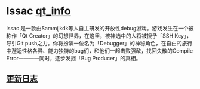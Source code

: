 # **Issac**  [qt_info](https://img.shields.io/badge/Qt-5.15.2-green.svg)

Issac 是一款由Sammjjkdk等人自主研发的开放性debug游戏。游戏发生在一个被称作「Qt Creator」的幻想世界，在这里，被神选中的人将被授予「SSH Key」，导引Git push之力。你将扮演一位名为「Debugger」的神秘角色，在自由的旅行中邂逅性格各异、能力独特的bug们，和他们一起击败强敌，找回失散的Compile Error————同时，逐步发掘「Bug Producer」的真相。

## **[更新日志](https://github.com/Samjjkdkd/Issac/changelog.md)**

